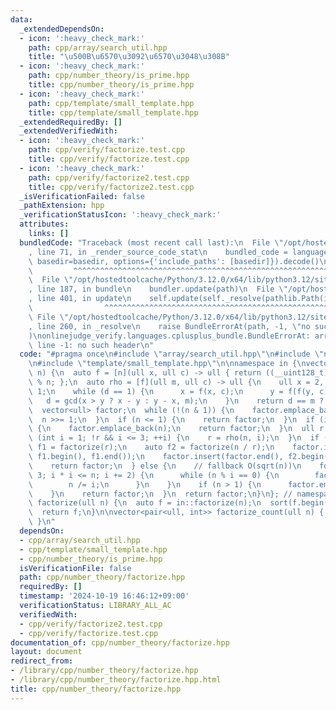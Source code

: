 ```yaml
---
data:
  _extendedDependsOn:
  - icon: ':heavy_check_mark:'
    path: cpp/array/search_util.hpp
    title: "\u500B\u6570\u3092\u6570\u3048\u308B"
  - icon: ':heavy_check_mark:'
    path: cpp/number_theory/is_prime.hpp
    title: cpp/number_theory/is_prime.hpp
  - icon: ':heavy_check_mark:'
    path: cpp/template/small_template.hpp
    title: cpp/template/small_template.hpp
  _extendedRequiredBy: []
  _extendedVerifiedWith:
  - icon: ':heavy_check_mark:'
    path: cpp/verify/factorize.test.cpp
    title: cpp/verify/factorize.test.cpp
  - icon: ':heavy_check_mark:'
    path: cpp/verify/factorize2.test.cpp
    title: cpp/verify/factorize2.test.cpp
  _isVerificationFailed: false
  _pathExtension: hpp
  _verificationStatusIcon: ':heavy_check_mark:'
  attributes:
    links: []
  bundledCode: "Traceback (most recent call last):\n  File \"/opt/hostedtoolcache/Python/3.12.0/x64/lib/python3.12/site-packages/onlinejudge_verify/documentation/build.py\"\
    , line 71, in _render_source_code_stat\n    bundled_code = language.bundle(stat.path,\
    \ basedir=basedir, options={'include_paths': [basedir]}).decode()\n          \
    \         ^^^^^^^^^^^^^^^^^^^^^^^^^^^^^^^^^^^^^^^^^^^^^^^^^^^^^^^^^^^^^^^^^^^^^^^^^^^^^^^^^\n\
    \  File \"/opt/hostedtoolcache/Python/3.12.0/x64/lib/python3.12/site-packages/onlinejudge_verify/languages/cplusplus.py\"\
    , line 187, in bundle\n    bundler.update(path)\n  File \"/opt/hostedtoolcache/Python/3.12.0/x64/lib/python3.12/site-packages/onlinejudge_verify/languages/cplusplus_bundle.py\"\
    , line 401, in update\n    self.update(self._resolve(pathlib.Path(included), included_from=path))\n\
    \                ^^^^^^^^^^^^^^^^^^^^^^^^^^^^^^^^^^^^^^^^^^^^^^^^^^^^^^^^^\n \
    \ File \"/opt/hostedtoolcache/Python/3.12.0/x64/lib/python3.12/site-packages/onlinejudge_verify/languages/cplusplus_bundle.py\"\
    , line 260, in _resolve\n    raise BundleErrorAt(path, -1, \"no such header\"\
    )\nonlinejudge_verify.languages.cplusplus_bundle.BundleErrorAt: array/search_util.hpp:\
    \ line -1: no such header\n"
  code: "#pragma once\n#include \"array/search_util.hpp\"\n#include \"number_theory/is_prime.hpp\"\
    \n#include \"template/small_template.hpp\"\n\nnamespace in {\nvector<ull> factorize(ull\
    \ n) {\n  auto f = [n](ull x, ull c) -> ull { return ((__uint128_t)x * x + c)\
    \ % n; };\n  auto rho = [f](ull m, ull c) -> ull {\n    ull x = 2, y = 2, d =\
    \ 1;\n    while (d == 1) {\n      x = f(x, c);\n      y = f(f(y, c), c);\n   \
    \   d = gcd(x > y ? x - y : y - x, m);\n    }\n    return d == m ? 0 : d;\n  };\n\
    \  vector<ull> factor;\n  while (!(n & 1)) {\n    factor.emplace_back(2);\n  \
    \  n >>= 1;\n  }\n  if (n <= 1) {\n    return factor;\n  }\n  if (is_prime(n))\
    \ {\n    factor.emplace_back(n);\n    return factor;\n  }\n  ull r = 0;\n  for\
    \ (int i = 1; !r && i <= 3; ++i) {\n    r = rho(n, i);\n  }\n  if (r) {\n    auto\
    \ f1 = factorize(r);\n    auto f2 = factorize(n / r);\n    factor.insert(factor.end(),\
    \ f1.begin(), f1.end());\n    factor.insert(factor.end(), f2.begin(), f2.end());\n\
    \    return factor;\n  } else {\n    // fallback O(sqrt(n))\n    for (ull i =\
    \ 3; i * i <= n; i += 2) {\n      while (n % i == 0) {\n        factor.emplace_back(i);\n\
    \        n /= i;\n      }\n    }\n    if (n > 1) {\n      factor.emplace_back(n);\n\
    \    }\n    return factor;\n  }\n  return factor;\n}\n}; // namespace in\n\nvector<ull>\
    \ factorize(ull n) {\n  auto f = in::factorize(n);\n  sort(f.begin(), f.end());\n\
    \  return f;\n}\n\nvector<pair<ull, int>> factorize_count(ull n) { return counts(factorize(n));\
    \ }\n"
  dependsOn:
  - cpp/array/search_util.hpp
  - cpp/template/small_template.hpp
  - cpp/number_theory/is_prime.hpp
  isVerificationFile: false
  path: cpp/number_theory/factorize.hpp
  requiredBy: []
  timestamp: '2024-10-19 16:46:12+09:00'
  verificationStatus: LIBRARY_ALL_AC
  verifiedWith:
  - cpp/verify/factorize2.test.cpp
  - cpp/verify/factorize.test.cpp
documentation_of: cpp/number_theory/factorize.hpp
layout: document
redirect_from:
- /library/cpp/number_theory/factorize.hpp
- /library/cpp/number_theory/factorize.hpp.html
title: cpp/number_theory/factorize.hpp
---
```

